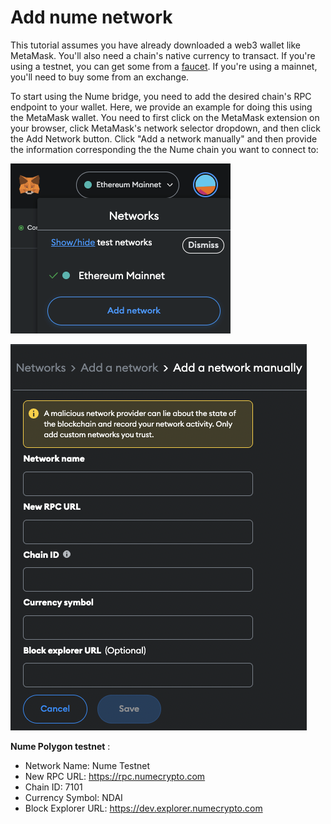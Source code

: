 # Add nume network
This tutorial assumes you have already downloaded a web3 wallet like MetaMask. You'll also need a chain's native currency to transact. If you're using a testnet, you can get some from a [faucet](https://faucet.polygon.technology/). If you're using a mainnet, you'll need to buy some from an exchange.

To start using the Nume bridge, you need to add the desired chain's RPC endpoint to your wallet. Here, we provide an example for doing this using the MetaMask wallet. You need to first click on the MetaMask extension on your browser, click MetaMask's network selector dropdown, and then click the Add Network button. Click "Add a network manually" and then provide the information corresponding the the Nume chain you want to connect to:

![Add network](../images/bridge/mm-add-network.png)

![Add network form](../images/bridge/mm-add-network-form.png)

**Nume Polygon testnet** :
- Network Name: Nume Testnet
- New RPC URL: https://rpc.numecrypto.com
- Chain ID: 7101
- Currency Symbol: NDAI
- Block Explorer URL: https://dev.explorer.numecrypto.com

<!-- **Nume Polygon testnet tokens** :
- MATIC: ```0x1111111111111111111111111111111111111111``` ( 18 decimals ) import as ERC20
- DAI: ```0xEe146Fac7b2fce5FdBE31C36d89cF92f6b006F80``` ( 18 decimals ) native
- USDC: ```0xE9573B8A0AF951431bcBD194E8cc3AeE654Cd723``` ( 6 decimals ) import as ERC20
- USDT: ```0xCE47C48fDF8c9355FDbE4DacC1e1954914D65Be6``` ( 6 decimals ) import as ERC20
- WBTC: ```0x799c6832d187243f3367902079A72fb3Fd61cdF7``` ( 8 decimals ) import as ERC20
- WETH: ```0x0b6D9aB4c80889b65A61050470CBC5523d8Ce48D``` ( 18 decimals ) import as ERC20 -->

<!-- **Nume Polygon mainnet** :
- Network Name: Nume
- New RPC URL: https://rpc.numecrypto.com
- Chain ID: 711
- Currency Symbol: MATIC
- Block Explorer URL: https://explorer.numecrypto.com -->
